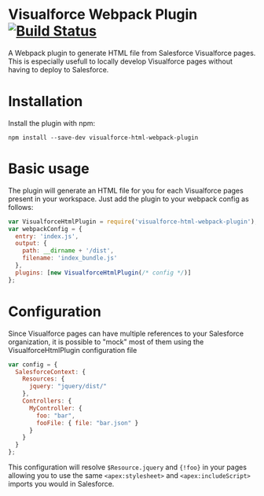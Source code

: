 # Visualforce Webpack Plugin [![Build Status](https://travis-ci.org/coveo/visualforce-html-webpack-plugin.svg?branch=master)](https://travis-ci.org/coveo/visualforce-html-webpack-plugin)

A Webpack plugin to generate HTML file from Salesforce Visualforce pages. This is especially usefull to locally develop Visualforce pages without having to deploy to Salesforce.

# Installation
Install the plugin with npm:
```
npm install --save-dev visualforce-html-webpack-plugin
```

# Basic usage
The plugin will generate an HTML file for you for each Visualforce pages present in your workspace.
Just add the plugin to your webpack config as follows:
```javascript
var VisualforceHtmlPlugin = require('visualforce-html-webpack-plugin');
var webpackConfig = {
  entry: 'index.js',
  output: {
    path: __dirname + '/dist',
    filename: 'index_bundle.js'
  },
  plugins: [new VisualforceHtmlPlugin(/* config */)]
};
```

# Configuration
Since Visualforce pages can have multiple references to your Salesforce organization, it is possible to "mock" most of them using the VisualforceHtmlPlugin configuration file

```javascript
var config = {
  SalesforceContext: {
    Resources: {
      jquery: "jquery/dist/"
    },
    Controllers: {
      MyController: {
        foo: "bar",
        fooFile: { file: "bar.json" }
      }
    }
  }
};
```

This configuration will resolve `$Resource.jquery` and `{!foo}` in your pages allowing you to use the same `<apex:stylesheet>` and `<apex:includeScript>` imports you would in Salesforce.
